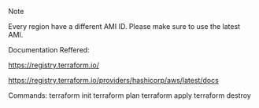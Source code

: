 Note

Every region have a different AMI ID. Please make sure to use the latest AMI.

Documentation Reffered:

https://registry.terraform.io/

https://registry.terraform.io/providers/hashicorp/aws/latest/docs


Commands:
terraform init
terraform plan
terraform apply
terraform destroy